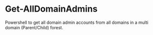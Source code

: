 # Get-AllDomainAdmins
Powershell to get all domain admin accounts from all domains in a multi domain (Parent/Child) forest.



